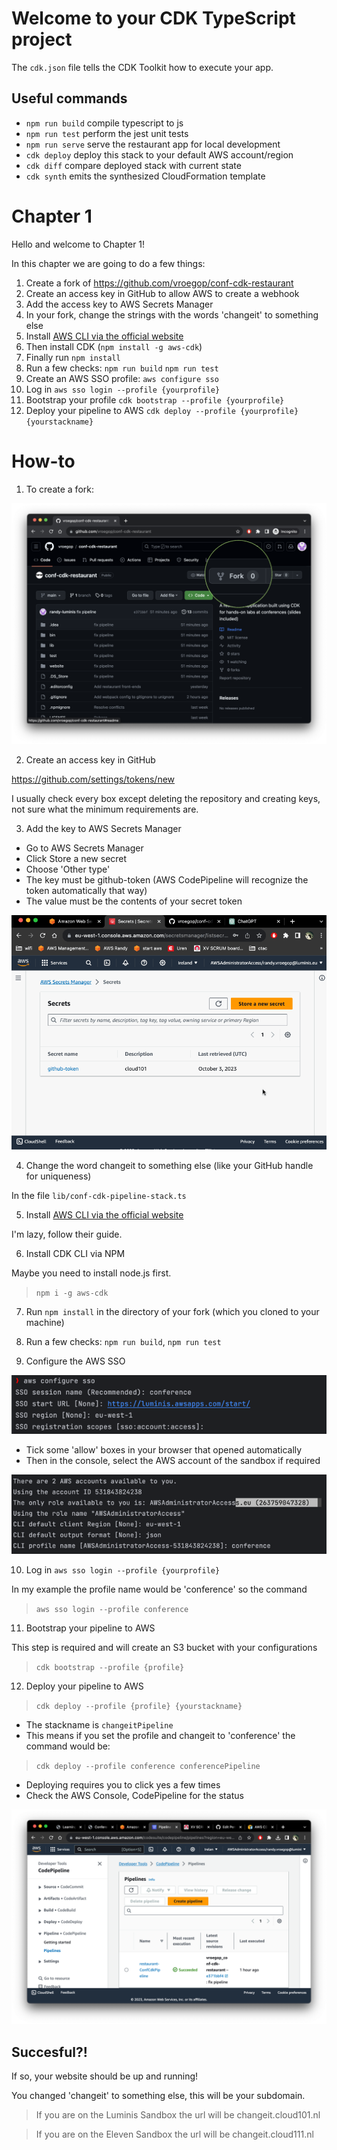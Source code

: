# Welcome to your CDK TypeScript project

The `cdk.json` file tells the CDK Toolkit how to execute your app.

## Useful commands

* `npm run build`   compile typescript to js
* `npm run test`    perform the jest unit tests
* `npm run serve`   serve the restaurant app for local development
* `cdk deploy`      deploy this stack to your default AWS account/region
* `cdk diff`        compare deployed stack with current state
* `cdk synth`       emits the synthesized CloudFormation template

# Chapter 1

Hello and welcome to Chapter 1!

In this chapter we are going to do a few things:

1. Create a fork of https://github.com/vroegop/conf-cdk-restaurant
2. Create an access key in GitHub to allow AWS to create a webhook
3. Add the access key to AWS Secrets Manager
4. In your fork, change the strings with the words 'changeit' to something else
5. Install [AWS CLI via the official website](https://docs.aws.amazon.com/cli/latest/userguide/getting-started-install.html)
6. Then install CDK (`npm install -g aws-cdk`)
7. Finally run `npm install`
8. Run a few checks: `npm run build` `npm run test`
9. Create an AWS SSO profile: `aws configure sso`
10. Log in `aws sso login --profile {yourprofile}`
11. Bootstrap your profile `cdk bootstrap --profile {yourprofile}`
12. Deploy your pipeline to AWS `cdk deploy --profile {yourprofile} {yourstackname}`

# How-to

1. To create a fork:

![fork](./readme/img/fork.png)

2. Create an access key in GitHub

https://github.com/settings/tokens/new

I usually check every box except deleting the repository and creating keys, not sure what the minimum requirements are.

3. Add the key to AWS Secrets Manager

* Go to AWS Secrets Manager
* Click Store a new secret
* Choose 'Other type'
* The key must be github-token (AWS CodePipeline will recognize the token automatically that way)
* The value must be the contents of your secret token

![secret-manager](./readme/img/secret-manager.gif)

4. Change the word changeit to something else (like your GitHub handle for uniqueness)

 In the file `lib/conf-cdk-pipeline-stack.ts`

5. Install [AWS CLI via the official website](https://docs.aws.amazon.com/cli/latest/userguide/getting-started-install.html)

 I'm lazy, follow their guide.

6. Install CDK CLI via NPM

Maybe you need to install node.js first.

> `npm i -g aws-cdk`

7. Run `npm install` in the directory of your fork (which you cloned to your machine)

8. Run a few checks: `npm run build`, `npm run test`

9. Configure the AWS SSO

![sso](readme/img/sso.png)

* Tick some 'allow' boxes in your browser that opened automatically
* Then in the console, select the AWS account of the sandbox if required

![sso](readme/img/sso2.png)

10. Log in `aws sso login --profile {yourprofile}`

In my example the profile name would be 'conference' so the command 

> `aws sso login --profile conference`

11. Bootstrap your pipeline to AWS

This step is required and will create an S3 bucket with your configurations

> `cdk bootstrap --profile {profile}`

12. Deploy your pipeline to AWS

> `cdk deploy --profile {profile} {yourstackname}`

* The stackname is `changeitPipeline`
* This means if you set the profile and changeit to 'conference' the command would be:
> `cdk deploy --profile conference conferencePipeline`
* Deploying requires you to click yes a few times
* Check the AWS Console, CodePipeline for the status

![pipeline](readme/img/pipeline.png)

## Succesful?!

If so, your website should be up and running!

You changed 'changeit' to something else, this will be your subdomain.

> If you are on the Luminis Sandbox the url will be changeit.cloud101.nl

> If you are on the Eleven Sandbox the url will be changeit.cloud111.nl
